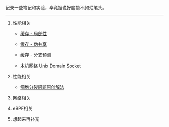 记录一些笔记和实验，毕竟据说好脑袋不如烂笔头。

---

1. 性能相关
   
   - [缓存 - 局部性](./Performance/Locality_of_reference.md)
   
   - [缓存 - 伪共享](./Performance/False_sharing.md)
   
   - 缓存 - 分支预测
   
   - 本机网络 Unix Domain Socket
   

2. 性能相关
   
   - [细胞分裂问题原创解法](./Algorithm/Cells_count.md)


3. 网络相关

4. eBPF相关

5. 想起来再补充
